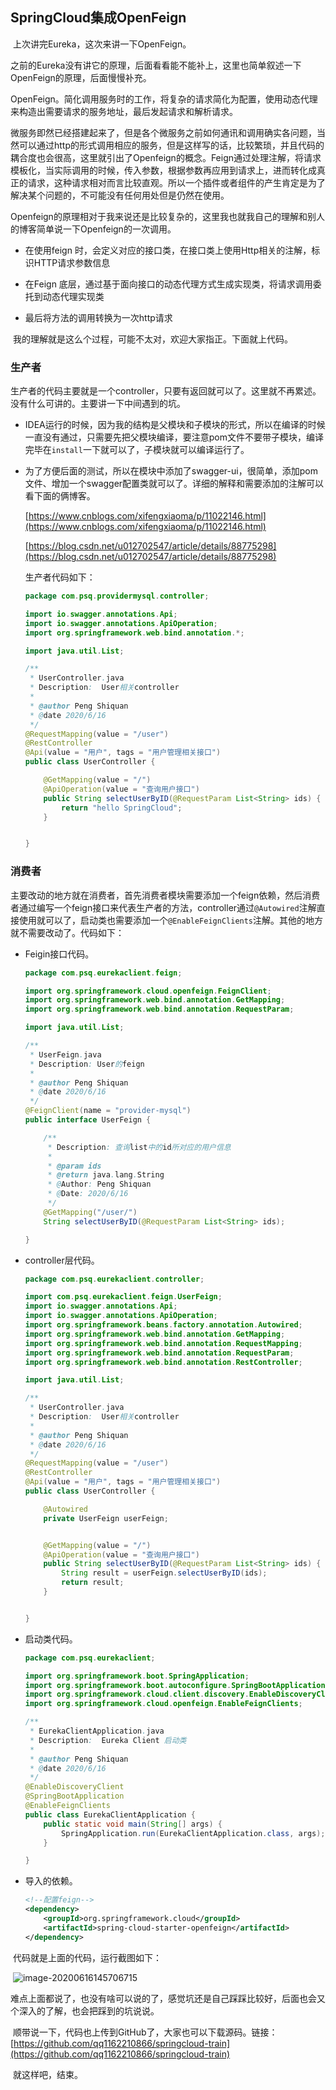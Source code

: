 ## SpringCloud集成OpenFeign

​	上次讲完Eureka，这次来讲一下OpenFeign。

​	之前的Eureka没有讲它的原理，后面看看能不能补上，这里也简单叙述一下OpenFeign的原理，后面慢慢补充。

​	OpenFeign。简化调用服务时的工作，将复杂的请求简化为配置，使用动态代理来构造出需要请求的服务地址，最后发起请求和解析请求。

​	微服务即然已经搭建起来了，但是各个微服务之前如何通讯和调用确实各问题，当然可以通过http的形式调用相应的服务，但是这样写的话，比较繁琐，并且代码的耦合度也会很高，这里就引出了Openfeign的概念。Feign通过处理注解，将请求模板化，当实际调用的时候，传入参数，根据参数再应用到请求上，进而转化成真正的请求，这种请求相对而言比较直观。所以一个插件或者组件的产生肯定是为了解决某个问题的，不可能没有任何用处但是仍然在使用。

​	Openfeign的原理相对于我来说还是比较复杂的，这里我也就我自己的理解和别人的博客简单说一下Openfeign的一次调用。

 * 在使用feign 时，会定义对应的接口类，在接口类上使用Http相关的注解，标识HTTP请求参数信息

 * 在Feign 底层，通过基于面向接口的动态代理方式生成实现类，将请求调用委托到动态代理实现类

 * 最后将方法的调用转换为一次http请求

   
   

​	我的理解就是这么个过程，可能不太对，欢迎大家指正。下面就上代码。

### 生产者

​	生产者的代码主要就是一个controller，只要有返回就可以了。这里就不再累述。没有什么可讲的。主要讲一下中间遇到的坑。

* IDEA运行的时候，因为我的结构是父模块和子模块的形式，所以在编译的时候一直没有通过，只需要先把父模块编译，要注意pom文件不要带子模块，编译完毕在`install`一下就可以了，子模块就可以编译运行了。

* 为了方便后面的测试，所以在模块中添加了swagger-ui，很简单，添加pom文件、增加一个swagger配置类就可以了。详细的解释和需要添加的注解可以看下面的俩博客。

   [https://www.cnblogs.com/xifengxiaoma/p/11022146.html](https://www.cnblogs.com/xifengxiaoma/p/11022146.html)

  [https://blog.csdn.net/u012702547/article/details/88775298](https://blog.csdn.net/u012702547/article/details/88775298)

  生产者代码如下：

  ```java
  package com.psq.providermysql.controller;
  
  import io.swagger.annotations.Api;
  import io.swagger.annotations.ApiOperation;
  import org.springframework.web.bind.annotation.*;
  
  import java.util.List;
  
  /**
   * UserController.java
   * Description:  User相关controller
   *
   * @author Peng Shiquan
   * @date 2020/6/16
   */
  @RequestMapping(value = "/user")
  @RestController
  @Api(value = "用户", tags = "用户管理相关接口")
  public class UserController {
  
      @GetMapping(value = "/")
      @ApiOperation(value = "查询用户接口")
      public String selectUserByID(@RequestParam List<String> ids) {
          return "hello SpringCloud";
      }
  
  
  }
  ```

### 消费者

​	主要改动的地方就在消费者，首先消费者模块需要添加一个feign依赖，然后消费者通过编写一个feign接口来代表生产者的方法，controller通过`@Autowired`注解直接使用就可以了，启动类也需要添加一个`@EnableFeignClients`注解。其他的地方就不需要改动了。代码如下：

* Feigin接口代码。

  ```java
  package com.psq.eurekaclient.feign;
  
  import org.springframework.cloud.openfeign.FeignClient;
  import org.springframework.web.bind.annotation.GetMapping;
  import org.springframework.web.bind.annotation.RequestParam;
  
  import java.util.List;
  
  /**
   * UserFeign.java
   * Description: User的feign
   *
   * @author Peng Shiquan
   * @date 2020/6/16
   */
  @FeignClient(name = "provider-mysql")
  public interface UserFeign {
  
      /**
       * Description: 查询list中的id所对应的用户信息
       *
       * @param ids
       * @return java.lang.String
       * @Author: Peng Shiquan
       * @Date: 2020/6/16
       */
      @GetMapping("/user/")
      String selectUserByID(@RequestParam List<String> ids);
  
  }
  ```

* controller层代码。

  ```java
  package com.psq.eurekaclient.controller;
  
  import com.psq.eurekaclient.feign.UserFeign;
  import io.swagger.annotations.Api;
  import io.swagger.annotations.ApiOperation;
  import org.springframework.beans.factory.annotation.Autowired;
  import org.springframework.web.bind.annotation.GetMapping;
  import org.springframework.web.bind.annotation.RequestMapping;
  import org.springframework.web.bind.annotation.RequestParam;
  import org.springframework.web.bind.annotation.RestController;
  
  import java.util.List;
  
  /**
   * UserController.java
   * Description:  User相关controller
   *
   * @author Peng Shiquan
   * @date 2020/6/16
   */
  @RequestMapping(value = "/user")
  @RestController
  @Api(value = "用户", tags = "用户管理相关接口")
  public class UserController {
  
      @Autowired
      private UserFeign userFeign;
  
  
      @GetMapping(value = "/")
      @ApiOperation(value = "查询用户接口")
      public String selectUserByID(@RequestParam List<String> ids) {
          String result = userFeign.selectUserByID(ids);
          return result;
      }
  
  
  }
  ```

* 启动类代码。

  ```java
  package com.psq.eurekaclient;
  
  import org.springframework.boot.SpringApplication;
  import org.springframework.boot.autoconfigure.SpringBootApplication;
  import org.springframework.cloud.client.discovery.EnableDiscoveryClient;
  import org.springframework.cloud.openfeign.EnableFeignClients;
  
  /**
   * EurekaClientApplication.java
   * Description:  Eureka Client 启动类
   *
   * @author Peng Shiquan
   * @date 2020/6/16
   */
  @EnableDiscoveryClient
  @SpringBootApplication
  @EnableFeignClients
  public class EurekaClientApplication {
      public static void main(String[] args) {
          SpringApplication.run(EurekaClientApplication.class, args);
      }
  
  }
  ```

* 导入的依赖。

  ```xml
  <!--配置feign-->
  <dependency>
      <groupId>org.springframework.cloud</groupId>
      <artifactId>spring-cloud-starter-openfeign</artifactId>
  </dependency>
  ```

​	代码就是上面的代码，运行截图如下：

​	![image-20200616145706715](https://1162210866.oss-cn-beijing.aliyuncs.com/uPic/image-20200616145706715.png)

​	难点上面都说了，也没有啥可以说的了，感觉坑还是自己踩踩比较好，后面也会又个深入的了解，也会把踩到的坑说说。

​	顺带说一下，代码也上传到GitHub了，大家也可以下载源码。链接：[https://github.com/qq1162210866/springcloud-train](https://github.com/qq1162210866/springcloud-train)

​	就这样吧，结束。